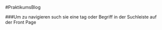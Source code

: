 #PraktikumsBlog

###Um zu navigieren such sie eine tag oder Begriff in der Suchleiste auf der Front Page